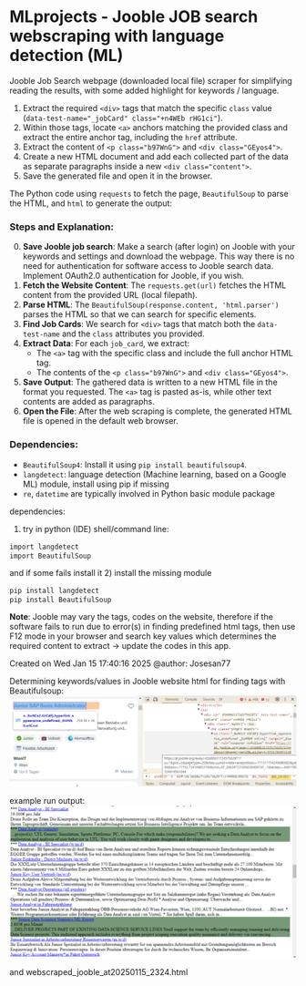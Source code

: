 # MLprojects - Jooble JOB search webscraping with language detection (ML)

Jooble Job Search webpage (downloaded local file) scraper for simplifying reading
 the results, with some added highlight for keywords / language.

1. Extract the required `<div>` tags that match the specific `class` value 
(`data-test-name="_jobCard" class="+n4WEb rHG1ci"`).
2. Within those tags, locate `<a>` anchors matching the provided class and extract 
the entire anchor tag, including the `href` attribute.
3. Extract the content of `<p class="b97WnG">` and `<div class="GEyos4">`.
4. Create a new HTML document and add each collected part of the data as separate 
paragraphs inside a new `<div class="content">`.
5. Save the generated file and open it in the browser.

The Python code using `requests` to fetch the page, `BeautifulSoup` to parse the HTML, 
and `html` to generate the output:

### Steps and Explanation:
0. **Save Jooble job search**: Make a search (after login) on Jooble with your keywords 
and settings and download the webpage. This way there is no need for authentication for 
software access to Jooble search data.
Implement OAuth2.0 authentication for Jooble, if you wish.
1. **Fetch the Website Content**: The `requests.get(url)` fetches the HTML content from 
the provided URL (local filepath).
2. **Parse HTML**: The `BeautifulSoup(response.content, 'html.parser')` parses the HTML 
so that we can search for specific elements.
3. **Find Job Cards**: We search for `<div>` tags that match both the `data-test-name` 
and the `class` attributes you provided.
4. **Extract Data**: For each `job_card`, we extract:
    - The `<a>` tag with the specific class and include the full anchor HTML tag.
    - The contents of the `<p class="b97WnG">` and `<div class="GEyos4">`.
5. **Save Output**: The gathered data is written to a new HTML file in the format you 
requested. The `<a>` tag is pasted as-is, while other text contents are added as paragraphs.
6. **Open the File**: After the web scraping is complete, the generated HTML file is 
opened in the default web browser.

### Dependencies:
- ```BeautifulSoup4```: Install it using `pip install beautifulsoup4`.
- ```langdetect```: language detection (Machine learning, based on a Google ML) module, install using pip if missing
- ```re```, ```datetime``` are typically involved in Python basic module package

dependencies:
1) try in python (IDE) shell/command line:
```
import langdetect
import BeautifulSoup
```
and if some fails install it
2) install the missing module
```
pip install langdetect
pip install BeautifulSoup
```

**Note**: Jooble may vary the tags, codes on the website, therefore if the software fails to run
due to error(s) in finding predefined html tags, then use F12 mode in your browser
and search key values which determines the required content to extract -> update the codes in this app.

Created on Wed Jan 15 17:40:16 2025
@author: Josesan77
 
Determining keywords/values in Jooble website html for finding tags with Beautifulsoup: ![Browser F12 mode](jooble_keypoints.png)

example run output: 
![output file](jooble_result.png)

and
webscraped_jooble_at20250115_2324.html